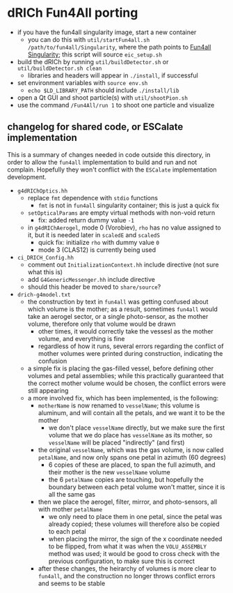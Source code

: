# dRICh Fun4All porting

- if you have the fun4all singularity image, start a new container
  - you can do this with `util/startFun4all.sh /path/to/fun4all/Singularity`,
    where the path points to [Fun4all Singularity](https://github.com/eic/Singularity.git);
    this script will source `eic_setup.sh`
- build the dRICh by running `util/buildDetector.sh` or `util/buildDetector.sh clean`
  - libraries and headers will appear in `./install`, if successful
- set environment variables with `source env.sh`
  - `echo $LD_LIBRARY_PATH` should include `./install/lib`
- open a Qt GUI and shoot particle(s) with `util/shootPion.sh`
- use the command `/Fun4All/run 1` to shoot one particle and visualize

## changelog for shared code, or ESCalate implementation
This is a summary of changes needed in code outside this
directory, in order to allow the `fun4all` implementation to
build and run and not complain. Hopefully they won't
conflict with the `ESCalate` implementation development.
- `g4dRIChOptics.hh`
  - replace `fmt` dependence with `stdio` functions
    - `fmt` is not in `fun4all` singularity container;
      this is just a quick fix
  - `setOpticalParams` are empty virtual methods with
    non-void return
    - fix: added return dummy value `-1`
  - in `g4dRIChAerogel`, mode 0 (Vorobiev), `rho` has no
    value assigned to it, but it is needed later in
    `scaledE` and `scaledS`
    - quick fix: initialize `rho` with dummy value `0`
    - mode 3 (CLAS12) is currently being used
- `ci_DRICH_Config.hh`
  - comment out `InitializationContext.hh` include directive
    (not sure what this is)
  - add `G4GenericMessenger.hh` include directive
  - should this header be moved to `share/source`?
- `drich-g4model.txt`
  - the construction by text in `fun4all` was getting confused about which
    volume is the mother; as a result, sometimes `fun4all` would take an aerogel
    sector, or a single photo-sensor, as the mother volume, therefore only that volume would be drawn
    - other times, it would correctly take the vessesl as the mother volume, and
      everything is fine
    - regardless of how it runs, several errors regarding the conflict of
      mother volumes were printed during construction, indicating the confusion
  - a simple fix is placing the gas-filled vessel, before defining other
    volumes and petal assemblies; while this practically guaranteed that the
    correct mother volume would be chosen, the conflict errors were still
    appearing
  - a more involved fix, which has been implemented, is the following:
    - `motherName` is now renamed to `vesselName`; this volume is aluminum, and
      will contain all the petals, and we want it to be the mother
      - we don't place `vesselName` directly, but we make sure the first volume
        that we do place has `vesselName` as its mother, so `vesselName` will
        be placed "indirectly" (and first)
    - the original `vesselName`, which was the gas volume, is now called
      `petalName`, and now only spans one petal in azimuth (60 degrees)
      - 6 copies of these are placed, to span the full azimuth, and their mother
        is the new `vesselName` volume
      - the 6 `petalName` copies are touching, but hopefully the boundary between
        each petal volume won't matter, since it is all the same gas
    - then we place the aerogel, filter, mirror, and photo-sensors, all with mother
      `petalName`
      - we only need to place them in one petal, since the petal was already copied;
        these volumes will therefore also be copied to each petal
      - when placing the mirror, the sign of the x coordinate needed to be flipped,
        from what it was when the `VOLU_ASSEMBLY` method was used; it would be good
        to cross check with the previous configuration, to make sure this is correct
    - after these changes, the heirarchy of volumes is more clear to `fun4all`, and
      the construction no longer throws conflict errors and seems to be stable
